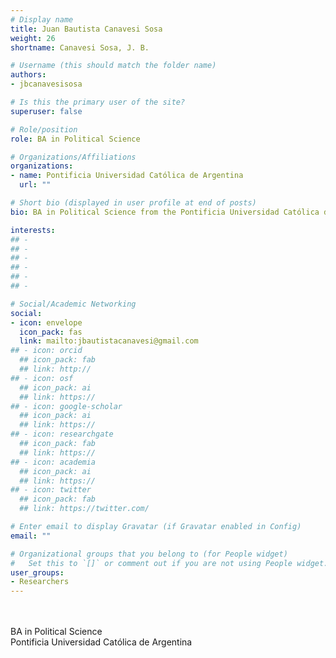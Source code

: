 ```yaml
---
# Display name
title: Juan Bautista Canavesi Sosa
weight: 26
shortname: Canavesi Sosa, J. B.

# Username (this should match the folder name)
authors:
- jbcanavesisosa

# Is this the primary user of the site?
superuser: false

# Role/position
role: BA in Political Science

# Organizations/Affiliations
organizations:
- name: Pontificia Universidad Católica de Argentina
  url: ""

# Short bio (displayed in user profile at end of posts)
bio: BA in Political Science from the Pontificia Universidad Católica de Argentina.

interests:
## - 
## - 
## - 
## - 
## - 
## - 

# Social/Academic Networking
social:
- icon: envelope
  icon_pack: fas
  link: mailto:jbautistacanavesi@gmail.com
## - icon: orcid
  ## icon_pack: fab
  ## link: http://
## - icon: osf
  ## icon_pack: ai
  ## link: https://
## - icon: google-scholar
  ## icon_pack: ai
  ## link: https://
## - icon: researchgate
  ## icon_pack: fab
  ## link: https://
## - icon: academia
  ## icon_pack: ai
  ## link: https://
## - icon: twitter
  ## icon_pack: fab
  ## link: https://twitter.com/

# Enter email to display Gravatar (if Gravatar enabled in Config)
email: ""

# Organizational groups that you belong to (for People widget)
#   Set this to `[]` or comment out if you are not using People widget.
user_groups:
- Researchers
---
```


\
\
BA in Political Science \
Pontificia Universidad Católica de Argentina
